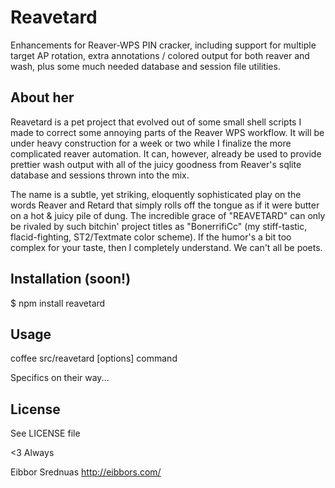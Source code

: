 # Reavetard

  Enhancements for Reaver-WPS PIN cracker, including support for multiple target AP rotation, extra annotations / colored output for both reaver and wash, plus some much needed database and session file utilities.

## About her

  Reavetard is a pet project that evolved out of some small shell scripts I made to correct some annoying parts of the Reaver WPS workflow. It will be under heavy construction for a week or two while I finalize the more complicated reaver automation. It can, however, already be used to provide prettier wash output with all of the juicy goodness from Reaver's sqlite database and sessions thrown into the mix. 

  The name is a subtle, yet striking, eloquently sophisticated play on the words Reaver and Retard that simply rolls off the tongue as if it were butter on a hot & juicy pile of dung. The incredible grace of "REAVETARD" can only be rivaled by such bitchin' project titles as "BonerrifiCc" (my stiff-tastic, flacid-fighting, ST2/Textmate color scheme). If the humor's a bit too complex for your taste, then I completely understand. We can't all be poets.

## Installation (soon!)

  $ npm install reavetard

## Usage 

  coffee src/reavetard [options] command

  Specifics on their way...

## License

  See LICENSE file

<3 Always

Eibbor Srednuas
http://eibbors.com/

